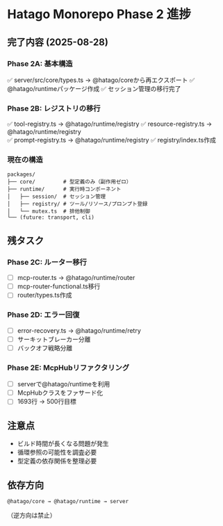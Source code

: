 # Hatago Monorepo Phase 2 進捗

## 完了内容 (2025-08-28)

### Phase 2A: 基本構造
✅ server/src/core/types.ts → @hatago/coreから再エクスポート
✅ @hatago/runtimeパッケージ作成
✅ セッション管理の移行完了

### Phase 2B: レジストリの移行
✅ tool-registry.ts → @hatago/runtime/registry
✅ resource-registry.ts → @hatago/runtime/registry  
✅ prompt-registry.ts → @hatago/runtime/registry
✅ registry/index.ts作成

### 現在の構造
```
packages/
├── core/         # 型定義のみ（副作用ゼロ）
├── runtime/      # 実行時コンポーネント
│   ├── session/  # セッション管理
│   ├── registry/ # ツール/リソース/プロンプト登録
│   └── mutex.ts  # 排他制御
└── (future: transport, cli)
```

## 残タスク

### Phase 2C: ルーター移行
- [ ] mcp-router.ts → @hatago/runtime/router
- [ ] mcp-router-functional.ts移行
- [ ] router/types.ts作成

### Phase 2D: エラー回復
- [ ] error-recovery.ts → @hatago/runtime/retry
- [ ] サーキットブレーカー分離
- [ ] バックオフ戦略分離

### Phase 2E: McpHubリファクタリング
- [ ] serverで@hatago/runtimeを利用
- [ ] McpHubクラスをファサード化
- [ ] 1693行 → 500行目標

## 注意点
- ビルド時間が長くなる問題が発生
- 循環参照の可能性を調査必要
- 型定義の依存関係を整理必要

## 依存方向
```
@hatago/core → @hatago/runtime → server
```
（逆方向は禁止）